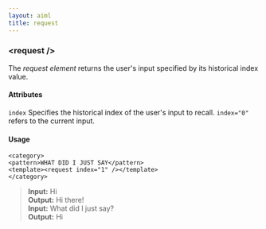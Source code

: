 ```yaml
---
layout: aiml
title: request
---
```


### &lt;request /&gt;

The *request element* returns the user's input specified by its historical index value.

#### Attributes

`index`
Specifies the historical index of the user's input to recall. `index="0"` refers to the current input.

#### Usage

    <category>
    <pattern>WHAT DID I JUST SAY</pattern>
    <template><request index="1" /></template>
    </category>

>**Input:** Hi  
**Output:** Hi there!  
**Input:** What did I just say?  
**Output:** Hi
